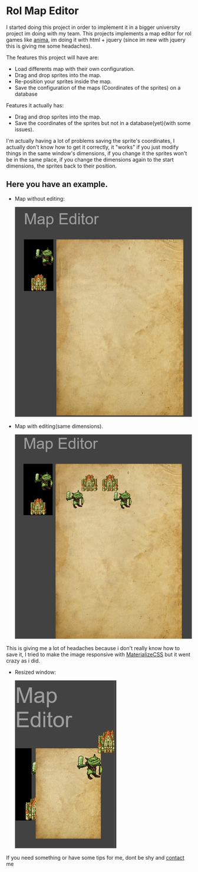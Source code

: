 # Rol Map Editor
I started doing this project in order to implement it in a bigger university project im doing with my team. This projects implements a map editor for rol games like [anima](https://es.wikipedia.org/wiki/Anima:_Beyond_Fantasy), im doing it with html + jquery (since im new with jquery this is giving me some headaches).

The features this project will have are:
- Load differents map with their own configuration.
- Drag and drop sprites into the map.
- Re-position your sprites inside the map.
- Save the configuration of the maps (Coordinates of the sprites) on a database

Features it actually has:
- Drag and drop sprites into the map.
- Save the coordinates of the sprites but not in a database(yet)(with some issues).

I'm actually having a lot of problems saving the sprite's coordinates, I actually don't know how to get it correctly, it "works" if you just modify things in the same window's dimensions, if you change it the sprites won't be in the same place, if you change the dimensions again to the start dimensions, the sprites back to their position.
## Here you have an example.
- Map without editing:

  ![without editing](imgs/editor2.jpg)

- Map with editing(same dimensions).

  ![edited](imgs/editor1.jpg)

This is giving me a lot of headaches because i don't really know how to save it,  I tried to make the image responsive with [MaterializeCSS](http://materializecss.com/) but it went crazy as i did.
- Resized window:

  ![resized](imgs/rektmap.jpg)


If you need something or have some tips for me, dont be shy and [contact](http://alvaroulpgc.github.io/contact.html) me
